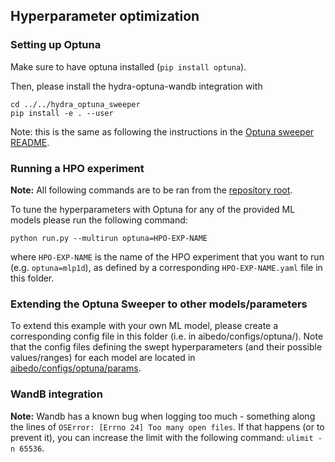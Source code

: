 ## Hyperparameter optimization

### Setting up Optuna
Make sure to have optuna installed (``pip install optuna``).

Then, please install the hydra-optuna-wandb integration with

    cd ../../hydra_optuna_sweeper
    pip install -e . --user

Note: this is the same as following the instructions in the [Optuna sweeper README](../../hydra_optuna_sweeper/README.md).

### Running a HPO experiment
**Note:** All following commands are to be ran from the [repository root](../../run.py).

To tune the hyperparameters with Optuna for any of the provided ML models please run the following command:

    python run.py --multirun optuna=HPO-EXP-NAME
 
where ``HPO-EXP-NAME`` is the name of the HPO experiment that you want to run (e.g. ``optuna=mlp1d``), 
as defined by a corresponding ``HPO-EXP-NAME.yaml`` file in this folder.

### Extending the Optuna Sweeper to other models/parameters
To extend this example with your own ML model, please create a corresponding config file in this folder (i.e. in aibedo/configs/optuna/).
Note that the config files defining the swept hyperparameters (and their possible values/ranges) for each model
are located in [aibedo/configs/optuna/params](./params).

### WandB integration
**Note:** Wandb has a known bug when logging too much - 
something along the lines of ``OSError: [Errno 24] Too many open files``. If that happens (or to prevent it), 
you can increase the limit with the following command: ``ulimit -n 65536``.


